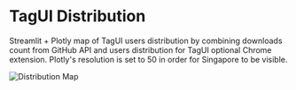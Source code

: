 # TagUI Distribution
Streamlit + Plotly map of TagUI users distribution by combining downloads count from GitHub API and users distribution for TagUI optional Chrome extension. Plotly's resolution is set to 50 in order for Singapore to be visible.

![Distribution Map](https://raw.githubusercontent.com/kensoh/tagui_distribution/master/distribution_map.png)
